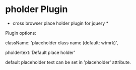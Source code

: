 pholder Plugin
==============

* cross browser place holder plugin for jquery *

Plugin options:

className: 'placeholder class name (default: wtmrk)',

pholdertext:'Default place holder'


default placeholder text can be set in 'placeholder' attribute.
